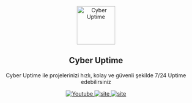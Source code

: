 <p align="center">
 <img width="100px" src="https://cdn.discordapp.com/attachments/1128394278272499948/1142401891771363338/logo.png?ex=6607e6ab&is=65f571ab&hm=abf8fd6741764157be13683bcafc104b3cc9eebc9fbd5202badaadddd00f2a9c&" align="center" href="https://github.com/CyberUptime/CyberUptime" alt="Cyber Uptime" />
 <h2 align="center">Cyber Uptime</h2>
 <p align="center">Cyber Uptime ile projelerinizi hızlı, kolay ve güvenli şekilde 7/24 Uptime edebilirsiniz</p>
</p>
  <p align="center">
    <a href="https://www.youtube.com/@CyberBilisimHizmetleri">
      <img alt="Youtube" src="https://cdn.discordapp.com/attachments/1128394278272499948/1220996639087525958/Background_1.png?ex=6610f8bb&is=65fe83bb&hm=8d306d9a790ad49882ac936f123015da03d362f3845c0acbbdbf2072c01b8174&" />
    </a>
    <a href="https://www.cyberbilisim.fast-page.org">
      <img alt="site" src="https://cdn.discordapp.com/attachments/1128394278272499948/1220996638638604318/Background_3.png?ex=6610f8bb&is=65fe83bb&hm=a68571e36e3ef1158e8203b188b9ca217ce4129675770ddaa196ff0de7a77a41&" />
    </a>
<a href="https://www.cyberbilisim.fast-page.org">
      <img alt="site" src="https://cdn.discordapp.com/attachments/1128394278272499948/1220996638861037618/Background_2.png?ex=6610f8bb&is=65fe83bb&hm=17dbd9294c6834d720a25fc5915685f7f1eccc983cdaabd73fa19eb8b0f48423&" />
    </a>
